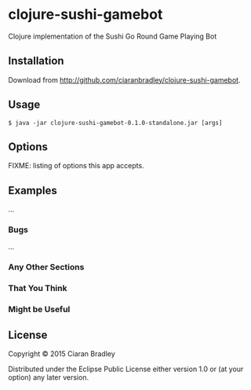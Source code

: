 # clojure-sushi-gamebot

Clojure implementation of the Sushi Go Round Game Playing Bot

## Installation

Download from http://github.com/ciaranbradley/clojure-sushi-gamebot.

## Usage


    $ java -jar clojure-sushi-gamebot-0.1.0-standalone.jar [args]

## Options

FIXME: listing of options this app accepts.

## Examples

...

### Bugs

...

### Any Other Sections
### That You Think
### Might be Useful

## License

Copyright © 2015 Ciaran Bradley

Distributed under the Eclipse Public License either version 1.0 or (at
your option) any later version.
